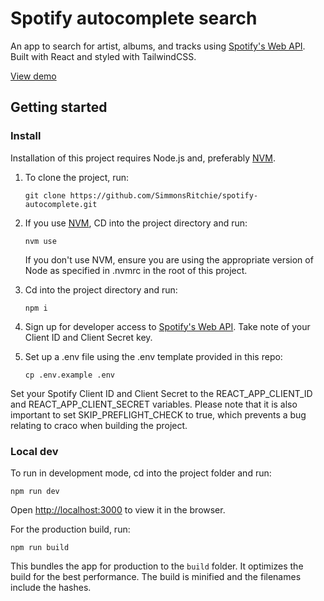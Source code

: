 # Spotify autocomplete search

An app to search for artist, albums, and tracks using [Spotify's Web API](https://developer.spotify.com/documentation/web-api/). Built with React and styled with TailwindCSS.

[View demo](https://tune-finder.herokuapp.com/)

## Getting started

### Install

Installation of this project requires Node.js and, preferably [NVM](https://github.com/nvm-sh).

1. To clone the project, run:

   `git clone https://github.com/SimmonsRitchie/spotify-autocomplete.git`

2. If you use [NVM](https://github.com/nvm-sh), CD into the project directory and run:

   `nvm use`

   If you don't use NVM, ensure you are using the appropriate version of Node as specified in .nvmrc in the root of this project.

3. Cd into the project directory and run:

   `npm i`

4. Sign up for developer access to [Spotify's Web API](https://developer.spotify.com/documentation/web-api/). Take note of your Client ID and Client Secret key.

5. Set up a .env file using the .env template provided in this repo:

   `cp .env.example .env`

Set your Spotify Client ID and Client Secret to the REACT_APP_CLIENT_ID and REACT_APP_CLIENT_SECRET variables. Please note that it is also important to set SKIP_PREFLIGHT_CHECK to true, which prevents a bug relating to craco when building the project.

### Local dev

To run in development mode, cd into the project folder and run:

`npm run dev`

Open [http://localhost:3000](http://localhost:3000) to view it in the browser.

For the production build, run:

`npm run build`

This bundles the app for production to the `build` folder. It optimizes the build for the best performance. The build is minified and the filenames include the hashes.
